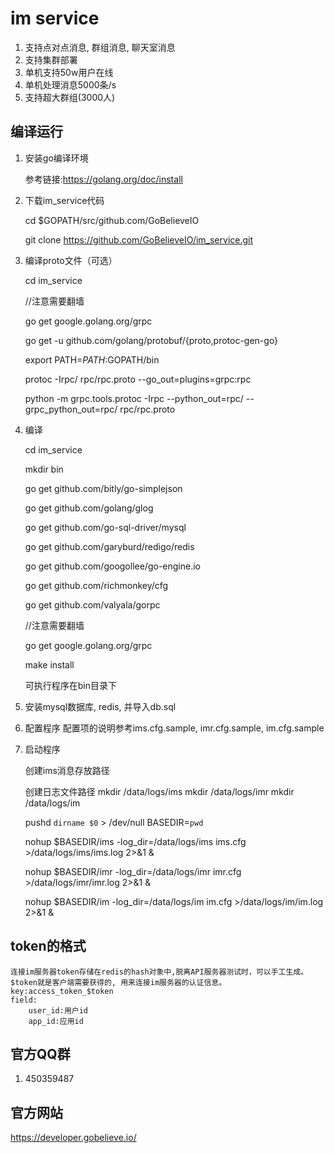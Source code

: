 
# im service
1. 支持点对点消息, 群组消息, 聊天室消息
2. 支持集群部署
3. 单机支持50w用户在线
4. 单机处理消息5000条/s
5. 支持超大群组(3000人)


## 编译运行

1. 安装go编译环境

   参考链接:https://golang.org/doc/install

2. 下载im_service代码

   cd $GOPATH/src/github.com/GoBelieveIO

   git clone https://github.com/GoBelieveIO/im_service.git

3. 编译proto文件（可选）

   cd im_service

   //注意需要翻墙

   go get google.golang.org/grpc

   go get -u github.com/golang/protobuf/{proto,protoc-gen-go}

   export PATH=$PATH:$GOPATH/bin

   protoc -Irpc/ rpc/rpc.proto --go_out=plugins=grpc:rpc

   python -m grpc.tools.protoc -Irpc --python_out=rpc/ --grpc_python_out=rpc/ rpc/rpc.proto

4. 编译

   cd im_service
    
   mkdir bin
    
   go get github.com/bitly/go-simplejson
    
   go get github.com/golang/glog
    
   go get github.com/go-sql-driver/mysql
    
   go get github.com/garyburd/redigo/redis
    
   go get github.com/googollee/go-engine.io
    
   go get github.com/richmonkey/cfg
    
   go get github.com/valyala/gorpc
    
   //注意需要翻墙
    
   go get google.golang.org/grpc
    
   make install
    
   可执行程序在bin目录下

5. 安装mysql数据库, redis, 并导入db.sql

6. 配置程序
   配置项的说明参考ims.cfg.sample, imr.cfg.sample, im.cfg.sample

7. 启动程序

    创建ims消息存放路径

    创建日志文件路径
    mkdir /data/logs/ims
    mkdir /data/logs/imr
    mkdir /data/logs/im

    pushd `dirname $0` > /dev/null
    BASEDIR=`pwd`

    nohup $BASEDIR/ims -log_dir=/data/logs/ims ims.cfg >/data/logs/ims/ims.log 2>&1 &

    nohup $BASEDIR/imr -log_dir=/data/logs/imr imr.cfg >/data/logs/imr/imr.log 2>&1 &

    nohup $BASEDIR/im -log_dir=/data/logs/im im.cfg >/data/logs/im/im.log 2>&1 &


## token的格式

    连接im服务器token存储在redis的hash对象中,脱离API服务器测试时，可以手工生成。
    $token就是客户端需要获得的, 用来连接im服务器的认证信息。
    key:access_token_$token
    field:
        user_id:用户id
        app_id:应用id


## 官方QQ群
1. 450359487

## 官方网站
   https://developer.gobelieve.io/
